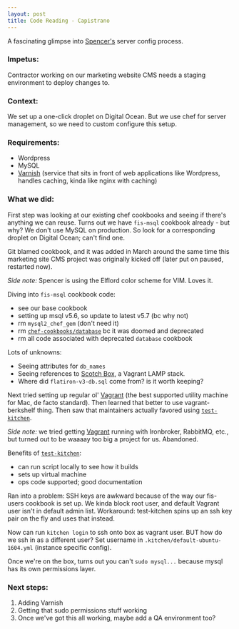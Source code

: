 ```yaml
---
layout: post
title: Code Reading - Capistrano
---
```


A fascinating glimpse into [Spencer's](https://github.com/spencer1248) server config process.

### Impetus:

Contractor working on our marketing website CMS needs a staging environment to deploy changes to.

### Context:

We set up a one-click droplet on Digital Ocean. But we use chef for server management, so we need to custom configure this setup.

### Requirements:

- Wordpress
- MySQL
- [Varnish](https://varnish-cache.org/) (service that sits in front of web applications like Wordpress, handles caching, kinda like nginx with caching)

### What we did:

First step was looking at our existing chef cookbooks and seeing if there's anything we can reuse. Turns out we have `fis-msql` cookbook already - but why? We don't use MySQL on production. So look for a corresponding droplet on Digital Ocean; can't find one.

Git blamed cookbook, and it was added in March around the same time this marketing site CMS project was originally kicked off (later put on paused, restarted now).

_Side note:_ Spencer is using the Elflord color scheme for VIM. Loves it.

Diving into `fis-msql` cookbook code:
  - see our base cookbook
  - setting up msql v5.6, so update to latest v5.7 (bc why not)
  - rm `mysql2_chef_gem` (don't need it)
  - rm [`chef-cookbooks/database`](https://github.com/chef-cookbooks/database) bc it was doomed and deprecated
  - rm all code associated with deprecated `database` cookbook

Lots of unknowns:
  - Seeing attributes for `db_names`
  - Seeing references to [Scotch Box](https://box.scotch.io/), a Vagrant LAMP stack.
  - Where did `flatiron-v3-db.sql` come from? is it worth keeping?

Next tried setting up regular ol' [Vagrant](https://www.vagrantup.com/) (the best supported utility machine for Mac, de facto standard). Then learned that better to use vagrant-berkshelf thing. Then saw that maintainers actually favored using [`test-kitchen`](https://docs.chef.io/kitchen.html).

_Side note:_ we tried getting [Vagrant](https://www.vagrantup.com/) running with Ironbroker, RabbitMQ, etc., but turned out to be waaaay too big a project for us. Abandoned.

Benefits of [`test-kitchen`](https://docs.chef.io/kitchen.html):
  - can run script locally to see how it builds
  - sets up virtual machine
  - ops code supported; good documentation

Ran into a problem: SSH keys are awkward because of the way our fis-users cookbook is set up. We kinda block root user, and default Vagrant user isn't in default admin list. Workaround: test-kitchen spins up an ssh key pair on the fly and uses that instead.

Now can run `kitchen login` to ssh onto box as vagrant user. BUT how do we ssh in as a different user? Set username in `.kitchen/default-ubuntu-1604.yml` (instance specific config).

Once we're on the box, turns out you can't `sudo mysql...` because mysql has its own permissions layer.

### Next steps:

1. Adding Varnish
2. Getting that sudo permissions stuff working
3. Once we've got this all working, maybe add a QA environment too?
